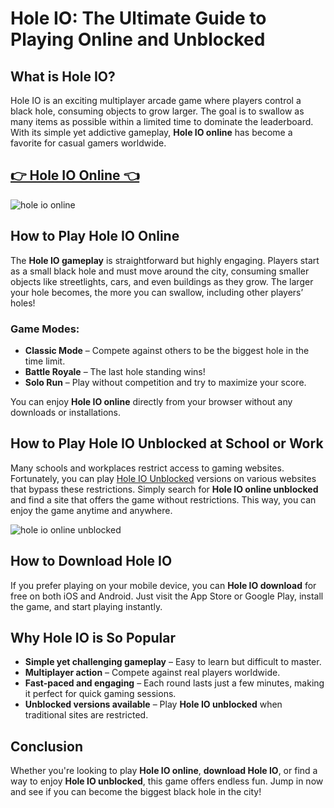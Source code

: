# Hole IO: The Ultimate Guide to Playing Online and Unblocked

## What is Hole IO?

Hole IO is an exciting multiplayer arcade game where players control a black hole, consuming objects to grow larger. The goal is to swallow as many items as possible within a limited time to dominate the leaderboard. With its simple yet addictive gameplay, **Hole IO online** has become a favorite for casual gamers worldwide.

## <a href="https://classroom-6x-cool.gitlab.io/">👉 Hole IO Online 👈</a>

![hole io online](https://github.com/user-attachments/assets/ab864b7c-bf63-4f1a-bd2d-502fdce225ed)

## How to Play Hole IO Online

The **Hole IO gameplay** is straightforward but highly engaging. Players start as a small black hole and must move around the city, consuming smaller objects like streetlights, cars, and even buildings as they grow. The larger your hole becomes, the more you can swallow, including other players’ holes!

### Game Modes:
- **Classic Mode** – Compete against others to be the biggest hole in the time limit.
- **Battle Royale** – The last hole standing wins!
- **Solo Run** – Play without competition and try to maximize your score.

You can enjoy **Hole IO online** directly from your browser without any downloads or installations.

## How to Play Hole IO Unblocked at School or Work

Many schools and workplaces restrict access to gaming websites. Fortunately, you can play <a href="https://classroom-6x-cool.gitlab.io/">Hole IO Unblocked</a> versions on various websites that bypass these restrictions. Simply search for **Hole IO online unblocked** and find a site that offers the game without restrictions. This way, you can enjoy the game anytime and anywhere.

![hole io online unblocked](https://github.com/user-attachments/assets/3be8be5e-1cd9-4770-9d31-89b92105e684)

## How to Download Hole IO

If you prefer playing on your mobile device, you can **Hole IO download** for free on both iOS and Android. Just visit the App Store or Google Play, install the game, and start playing instantly.

## Why Hole IO is So Popular

- **Simple yet challenging gameplay** – Easy to learn but difficult to master.
- **Multiplayer action** – Compete against real players worldwide.
- **Fast-paced and engaging** – Each round lasts just a few minutes, making it perfect for quick gaming sessions.
- **Unblocked versions available** – Play **Hole IO unblocked** when traditional sites are restricted.

## Conclusion

Whether you're looking to play **Hole IO online**, **download Hole IO**, or find a way to enjoy **Hole IO unblocked**, this game offers endless fun. Jump in now and see if you can become the biggest black hole in the city!
